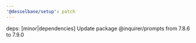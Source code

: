 ```yaml
---
'@desselbane/setup': patch
---
```


deps: [minor|dependencies] Update package @inquirer/prompts from 7.8.6 to 7.9.0
